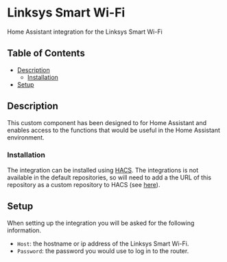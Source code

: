 
# Linksys Smart Wi-Fi

Home Assistant integration for the Linksys Smart Wi-Fi

## Table of Contents

* [Description](#description)
  * [Installation](#installation)
* [Setup](#setup)

## Description

This custom component has been designed to for Home Assistant and enables
access to the functions that would be useful in the Home Assistant environment.

### Installation

The integration can be installed using [HACS](https://hacs.xyz/).  The
integrations is not available in the default repositories, so will need to add
a the URL of this repository as a custom repository to HACS (see
[here](https://hacs.xyz/docs/faq/custom_repositories)).

## Setup

When setting up the integration you will be asked for the following information.

* `Host`: the hostname or ip address of the Linksys Smart Wi-Fi.
* `Password`: the password you would use to log in to the router.
